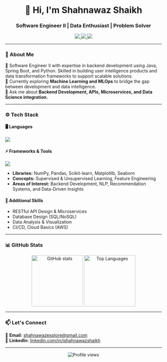 <h1 align="center">👋 Hi, I'm Shahnawaz Shaikh</h1>
<h3 align="center">Software Engineer II | Data Enthusiast | Problem Solver</h3>

<p align="center">
  <a href="https://www.linkedin.com/in/ishahnawazshaikh/" target="_blank">
    <img src="https://img.shields.io/badge/-LinkedIn-0077B5?style=flat&logo=Linkedin&logoColor=white"/>
  </a>
  <a href="mailto:shahnawazexplore@gmail.com">
    <img src="https://img.shields.io/badge/-Gmail-D14836?style=flat&logo=Gmail&logoColor=white"/>
  </a>
  <a href="https://github.com/ishahnawazshaikh" target="_blank">
    <img src="https://img.shields.io/badge/-GitHub-181717?style=flat&logo=GitHub&logoColor=white"/>
  </a>
</p>

---

### 🧠 About Me  
🚀 Software Engineer II with expertise in backend development using Java, Spring Boot, and Python. Skilled in building user
intelligence products and data transformation frameworks to support scalable solutions.  
🎯 Currently exploring **Machine Learning and MLOps** to bridge the gap between development and data intelligence.  
💬 Ask me about **Backend Development, APIs, Microservices, and Data Science integration.**  

---

### ⚙️ Tech Stack  

#### 🖥️ Languages  
<p>
  <img src="https://skillicons.dev/icons?i=java,python,cpp,js,html,css" />
</p>

#### ⚡ Frameworks & Tools  
<p>
  <img src="https://skillicons.dev/icons?i=spring,jpa,hibernate,react,mysql,postman,git,github,docker" />
</p>


- **Libraries:** NumPy, Pandas, Scikit-learn, Matplotlib, Seaborn  
- **Concepts:** Supervised & Unsupervised Learning, Feature Engineering
- **Areas of Interest:** Backend Development, NLP, Recommendation Systems, and Data-Driven Insights  


#### 🧩 Additional Skills  
- RESTful API Design & Microservices  
- Database Design (SQL/NoSQL)  
- Data Analysis & Visualization  
- CI/CD, Cloud Basics (AWS)  

---

### 📊 GitHub Stats  

<p align="center">
  <img src="https://github-readme-stats.vercel.app/api?username=ishahnawazshaikh&show_icons=true&theme=tokyonight" alt="GitHub stats" height="165"/>
  <img src="https://github-readme-stats.vercel.app/api/top-langs/?username=ishahnawazshaikh&layout=compact&theme=tokyonight" alt="Top Languages" height="165"/>
</p>

---


### 📫 Let's Connect  
💌 **Email:** [shahnawazexplore@gmail.com](mailto:shahnawazexplore@gmail.com)  
🔗 **LinkedIn:** [linkedin.com/in/ishahnawazshaikh](https://www.linkedin.com/in/ishahnawazshaikh/)   

---

<p align="center">
  <img src="https://komarev.com/ghpvc/?username=ishahnawazshaikh&label=Profile%20Views&color=0e75b6&style=flat" alt="Profile views" />
</p>
